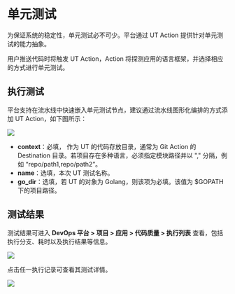 # 单元测试

为保证系统的稳定性，单元测试必不可少。平台通过 UT Action 提供针对单元测试的能力抽象。

用户推送代码时将触发 UT Action，Action 将探测应用的语言框架，并选择相应的方式进行单元测试。

## 执行测试

平台支持在流水线中快速嵌入单元测试节点，建议通过流水线图形化编排的方式添加 UT Action，如下图所示：

![](https://terminus-paas.oss-cn-hangzhou.aliyuncs.com/paas-doc/2021/08/23/d4909f65-d593-4e93-bdcf-9e60d2d24b44.png)

* **context**：必填， 作为 UT 的代码存放目录，通常为 Git Action 的 Destination 目录。若项目存在多种语言，必须指定模块路径并以 "," 分隔，例如 “repo/path1,repo/path2”。
* **name**：选填，本次 UT 测试名称。
* **go_dir**：选填，若 UT 的对象为 Golang，则该项为必填。该值为 $GOPATH 下的项目路径。

## 测试结果

测试结果可进入 **DevOps 平台 > 项目 > 应用 > 代码质量 > 执行列表** 查看，包括执行分支、耗时以及执行结果等信息。

![](https://terminus-paas.oss-cn-hangzhou.aliyuncs.com/paas-doc/2021/08/23/901da9af-f3dd-471c-a6a4-a030842617ac.png)

点击任一执行记录可查看其测试详情。

![](https://terminus-paas.oss-cn-hangzhou.aliyuncs.com/paas-doc/2021/08/23/207a4e12-b4de-4c5b-bad1-d37d6653349f.png)
